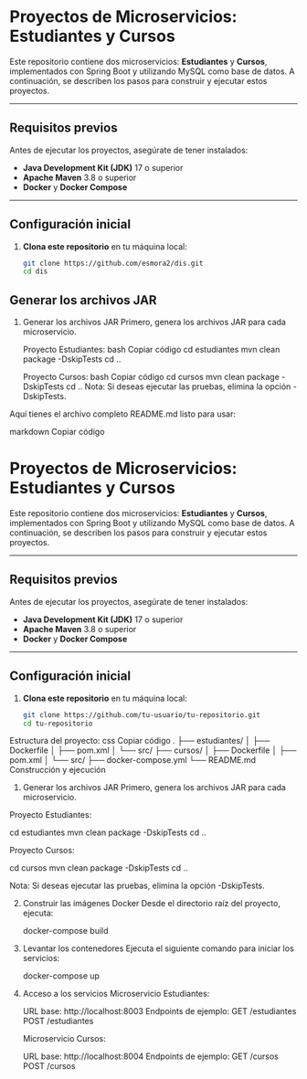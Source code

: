 # Proyectos de Microservicios: Estudiantes y Cursos

Este repositorio contiene dos microservicios: **Estudiantes** y **Cursos**, implementados con Spring Boot y utilizando MySQL como base de datos. A continuación, se describen los pasos para construir y ejecutar estos proyectos.

---

## Requisitos previos

Antes de ejecutar los proyectos, asegúrate de tener instalados:

- **Java Development Kit (JDK)** 17 o superior
- **Apache Maven** 3.8 o superior
- **Docker** y **Docker Compose**

---

## Configuración inicial

1. **Clona este repositorio** en tu máquina local:
   ```bash
   git clone https://github.com/esmora2/dis.git
   cd dis


## Generar los archivos JAR

1. Generar los archivos JAR
Primero, genera los archivos JAR para cada microservicio.

    Proyecto Estudiantes:
    bash
    Copiar código
    cd estudiantes
    mvn clean package -DskipTests
    cd ..


    Proyecto Cursos:
    bash
    Copiar código
    cd cursos
    mvn clean package -DskipTests
    cd ..
    Nota: Si deseas ejecutar las pruebas, elimina la opción -DskipTests.



Aquí tienes el archivo completo README.md listo para usar:

markdown
Copiar código
# Proyectos de Microservicios: Estudiantes y Cursos

Este repositorio contiene dos microservicios: **Estudiantes** y **Cursos**, implementados con Spring Boot y utilizando MySQL como base de datos. A continuación, se describen los pasos para construir y ejecutar estos proyectos.

---

## Requisitos previos

Antes de ejecutar los proyectos, asegúrate de tener instalados:

- **Java Development Kit (JDK)** 17 o superior
- **Apache Maven** 3.8 o superior
- **Docker** y **Docker Compose**

---

## Configuración inicial

1. **Clona este repositorio** en tu máquina local:
   ```bash
   git clone https://github.com/tu-usuario/tu-repositorio.git
   cd tu-repositorio
Estructura del proyecto:
css
Copiar código
.
├── estudiantes/
│   ├── Dockerfile
│   ├── pom.xml
│   └── src/
├── cursos/
│   ├── Dockerfile
│   ├── pom.xml
│   └── src/
├── docker-compose.yml
└── README.md
Construcción y ejecución
1. Generar los archivos JAR
Primero, genera los archivos JAR para cada microservicio.

Proyecto Estudiantes:


cd estudiantes
mvn clean package -DskipTests
cd ..


Proyecto Cursos:

cd cursos
mvn clean package -DskipTests
cd ..

Nota: Si deseas ejecutar las pruebas, elimina la opción -DskipTests.


2. Construir las imágenes Docker
Desde el directorio raíz del proyecto, ejecuta:

    docker-compose build


3. Levantar los contenedores
Ejecuta el siguiente comando para iniciar los servicios:

    docker-compose up


5. Acceso a los servicios
    Microservicio Estudiantes:

    URL base: http://localhost:8003
    Endpoints de ejemplo:
    GET /estudiantes
    POST /estudiantes

    Microservicio Cursos:

    URL base: http://localhost:8004
    Endpoints de ejemplo:
    GET /cursos
    POST /cursos
